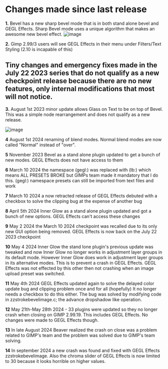 # Changes made since last release 

**1.** Bevel has a new sharp bevel mode that is in both stand alone bevel and GEGL Effects.
Sharp Bevel mode uses a unique algorithm that makes an awesome new bevel effect.
![image](https://github.com/LinuxBeaver/GEGL-Effects---Layer-Effects-in-Gimp-using-GEGL/assets/78667207/e71485aa-fa0c-451f-b5f3-dd221be69ed6)

**2.** Gimp 2.99/3 users will see GEGL Effects in their menu under Filters/Text Styling (2.10 is incapable of this)

## Tiny changes and emergency fixes made in the July 22 2023 series that do not qualify as a new checkpoint release because there are no new features, only internal modifications that most will not notice.

**3.** August 1st 2023 minor update allows Glass on Text to be on top of Bevel. This was a simple node rearrangement and does not qualify as a new release.

![image](https://github.com/LinuxBeaver/GEGL-Effects---Layer-Effects-in-Gimp-using-GEGL/assets/78667207/3e54daac-8d56-41c5-a168-eddc750af25b)

**4**  August 1st 2024 renaming of blend modes.  Normal blend modes are now called "Normal" instead of  "over".

**5** November 2023 Bevel as a stand alone plugin updated to get a bunch of new modes. GEGL Effects does not have access to them 

**6** March 10 2024 the namespace (gegl:) was replaced with (lb:) which means ALL PRESETS BROKE but GIMPs team made it mandatory that I do this.  (gegl:) namespace presets can still be imported from text files and work

**7** March 10 2024  a now retracted release of GEGL Effects debuted with a checkbox to solve the clipping bug at the expense of another bug

**8**  April 5th 2024  Inner Glow as a stand alone plugin updated  and got a bunch of new options. GEGL Effects can't access these changes

**9** May 2 2024 the March 10 2024 checkpoint was recalled due to its only new GUI option being removed. GEGL Effects is now back on the July 22 2023 checkpoint

**10** May 4 2024  Inner Glow the stand lone plugin's previous update was tweaked and now Inner Glow no longer works in adjustment layer groups in its default mode. However Inner Glow does work in adjustment layer groups in its alternative modes. This is to prevent a crash in GEGL Effects. GEGL Effects was not effected by this other then not crashing when an image upload preset was switched.

**11** May 4th 2024 GEGL Effects updated again to solve the delayed color update bug and clipping problem once and for all (hopefully) It no longer needs a checkbox to do this either. The bug was solved by modifying code in zzstrokebevelimage.c; the advance dropshadow like operation. 

**12** May 21th-May 28th 2024 - 33 plugins were updated so they no longer crash when closing on GIMP 2.99.19. This includes GEGL Effects. No changes were made to GEGL Effects though.

**13** In late August 2024 Beaver realized the crash on close was a problem related to GIMP's team and the problem was solved due to GIMP's team solving.

**14** In september 2024 a new crash was found and fixed with GEGL Effects zzstrokebevelimage. Also the chroma slider of GEGL Effects is now limited to 30 because it looks horrible on higher values.
